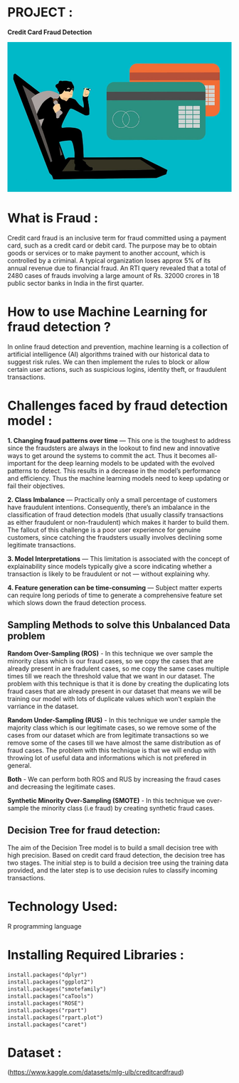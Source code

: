 # PROJECT :
  **Credit Card Fraud Detection**

![](fraud.jpg)

# What is Fraud :
 
  Credit card fraud is an inclusive term for fraud committed using a payment card, such as a credit card or debit card. The purpose may be to obtain goods or services or to make payment to another account, which is controlled by a criminal.
    A typical organization loses approx 5% of its annual revenue due to financial fraud. An RTI query revealed that a total of 2480 cases of frauds 
 involving a large amount of Rs. 32000 crores in 18 public sector banks in India in the first quarter. 

# How to use Machine Learning for fraud detection ?

  In online fraud detection and prevention, machine learning is a collection of artificial intelligence (AI) algorithms trained with our historical data to suggest risk rules. We can then implement the rules to block or allow certain user actions, such as suspicious logins, identity theft, or fraudulent transactions.

# Challenges faced by fraud detection model :

**1. Changing fraud patterns over time** — This one is the toughest to address since the fraudsters are always in the lookout to find new and innovative ways to get around the systems to commit the act. Thus it becomes all-important for the deep learning models to be updated with the evolved patterns to detect. This results in a decrease in the model’s performance and efficiency. Thus the machine learning models need to keep updating or fail their objectives.

**2. Class Imbalance** — Practically only a small percentage of customers have fraudulent intentions. Consequently, there’s an imbalance in the classification of fraud detection models (that usually classify transactions as either fraudulent or non-fraudulent) which makes it harder to build them. The fallout of this challenge is a poor user experience for genuine customers, since catching the fraudsters usually involves declining some legitimate transactions.

**3. Model Interpretations** — This limitation is associated with the concept of explainability since models typically give a score indicating whether a transaction is likely to be fraudulent or not — without explaining why.

**4. Feature generation can be time-consuming** — Subject matter experts can require long periods of time to generate a comprehensive feature set which slows down the fraud detection process.


## Sampling Methods to solve this Unbalanced Data problem

**Random Over-Sampling (ROS)** -
In this technique we over sample the minority class which is our fraud cases, so we copy the cases that are already present in are fradulent cases, so me copy the same cases multiple times till we reach the threshold value that we want in our dataset. The problem with this technique is that it is done by creating the duplicating lots fraud cases that are already present in our dataset that means we will be training our model with lots of duplicate values which won't explain the varriance in the dataset.

**Random Under-Sampling (RUS)** -
In this technique we under sample the majority class which is our legitimate cases, so we remove some of the cases from our dataset which are from legitimate transactions so we remove some of the cases till we have almost the same distribution as of fraud cases. The problem with this technique is that we will endup with throwing lot of useful data and informations which is not prefered in general. 

**Both** -
We can perform both ROS and RUS by increasing the fraud cases and decreasing the legitimate cases.

**Synthetic Minority Over-Sampling (SMOTE)** -
In this technique we over-sample the minority class (i.e fraud) by creating synthetic fraud cases.

## Decision Tree for fraud detection:

The aim of the Decision Tree model is to build a small decision tree with high precision. Based on credit card fraud detection, the decision tree has two stages. The initial step is to build a decision tree using the training data provided, and the later step is to use decision rules to classify incoming transactions.

# Technology Used:
R programming language 

# Installing Required Libraries :

```
install.packages("dplyr")
install.packages("ggplot2")
install.packages("smotefamily")
install.packages("caTools")
install.packages("ROSE")
install.packages("rpart")
install.packages("rpart.plot")
install.packages("caret")
```
# Dataset : 
 (https://www.kaggle.com/datasets/mlg-ulb/creditcardfraud)

